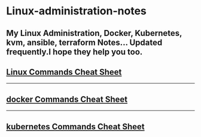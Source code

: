 # Linux-administration-notes
My Linux Administration, Docker, Kubernetes, kvm, ansible, terraform Notes...
Updated frequently.I hope they help you too.
---
## [Linux Commands Cheat Sheet](https://github.com/subodh-r-gupta/Linux-administration-notes/blob/main/Linux-commands-cheat-sheet.md)

---
## [docker Commands Cheat Sheet](https://github.com/subodh-r-gupta/Art-of-Linux/blob/main/docker-commands-cheat-sheet.md)
---

## [kubernetes Commands Cheat Sheet](https://github.com/subodh-r-gupta/Art-of-Linux/blob/main/kubernetes-commands-cheat-sheet.md)
